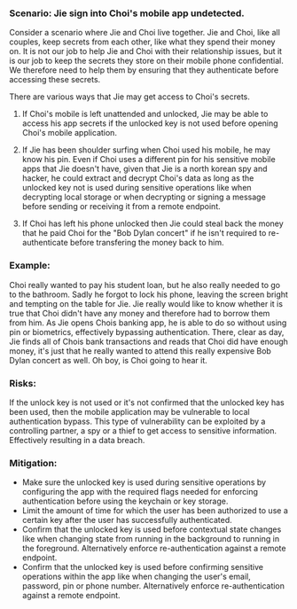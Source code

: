 ### Scenario: Jie sign into Choi's mobile app undetected. 
 
Consider a scenario where Jie and Choi live together. Jie and Choi, like all couples, keep secrets from each other, like what they spend their money on. It is not our job to help Jie and Choi with their relationship issues, but it is our job to keep the secrets they store on their mobile phone confidential. We therefore need to help them by ensuring that they authenticate before accessing these secrets. 
 
There are various ways that Jie may get access to Choi's secrets. 
 
1. If Choi's mobile is left unattended and unlocked, Jie may be able to access his app secrets if the unlocked key is not used before opening Choi's mobile application. 
 
2. If Jie has been shoulder surfing when Choi used his mobile, he may know his pin. Even if Choi uses a different pin for his sensitive mobile apps that Jie doesn't have, given that Jie is a north korean spy and hacker, he could extract and decrypt Choi's data as long as the unlocked key not is used during sensitive operations like when decrypting local storage or when decrypting or signing a message before sending or receiving it from a remote endpoint. 
 
3. If Choi has left his phone unlocked then Jie could steal back the money that he paid Choi for the "Bob Dylan concert" if he isn't required to re-authenticate before transfering the money back to him. 
 
### Example: 
 
Choi really wanted to pay his student loan, but he also really needed to go to the bathroom. Sadly he forgot to lock his phone, leaving the screen bright and tempting on the table for Jie. Jie really would like to know whether it is true that Choi didn't have any money and therefore had to borrow them from him. As Jie opens Chois banking app, he is able to do so without using pin or biometrics, effectively bypassing authentication. There, clear as day, Jie finds all of Chois bank transactions and reads that Choi did have enough money, it's just that he really wanted to attend this really expensive Bob Dylan concert as well. Oh boy, is Choi going to hear it. 
 
### Risks:  
 
If the unlock key is not used or it's not confirmed that the unlocked key has been used, then the mobile application may be vulnerable to local authentication bypass. This type of vulnerability can be exploited by a controlling partner, a spy or a thief to get access to sensitive information. Effectively resulting in a data breach. 
 
### Mitigation: 
 
 - Make sure the unlocked key is used during sensitive operations by configuring the app with the required flags needed for enforcing authentication before using the keychain or key storage. 
 - Limit the amount of time for which the user has been authorized to use a certain key after the user has successfully authenticated. 
 - Confirm that the unlocked key is used before contextual state changes like when changing state from running in the background to running in the foreground. Alternatively enforce re-authentication against a remote endpoint. 
 - Confirm that the unlocked key is used before confirming sensitive operations within the app like when changing the user's email, password, pin or phone number. Alternatively enforce re-authentication against a remote endpoint. 
